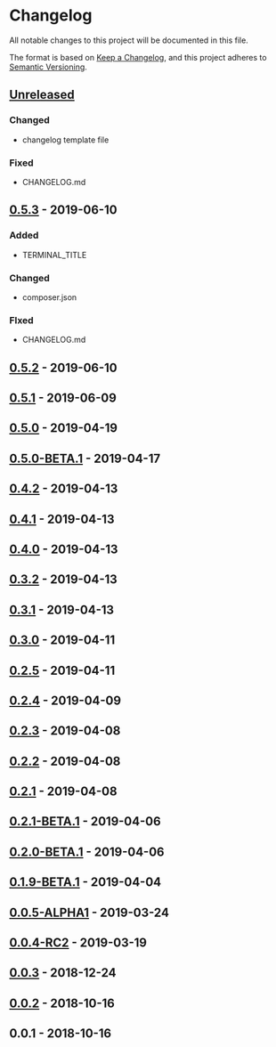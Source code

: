 # Changelog
All notable changes to this project will be documented in this file.

The format is based on [Keep a Changelog](https://keepachangelog.com/en/1.0.0/),
and this project adheres to [Semantic Versioning](https://semver.org/spec/v2.0.0.html).


<a name="unreleased"></a>
## [Unreleased]

### Changed
- changelog template file

### Fixed
- CHANGELOG.md


<a name="0.5.3"></a>
## [0.5.3] - 2019-06-10
### Added
- TERMINAL_TITLE

### Changed
- composer.json

### FIxed
- CHANGELOG.md


<a name="0.5.2"></a>
## [0.5.2] - 2019-06-10

<a name="0.5.1"></a>
## [0.5.1] - 2019-06-09

<a name="0.5.0"></a>
## [0.5.0] - 2019-04-19

<a name="0.5.0-BETA.1"></a>
## [0.5.0-BETA.1] - 2019-04-17

<a name="0.4.2"></a>
## [0.4.2] - 2019-04-13

<a name="0.4.1"></a>
## [0.4.1] - 2019-04-13

<a name="0.4.0"></a>
## [0.4.0] - 2019-04-13

<a name="0.3.2"></a>
## [0.3.2] - 2019-04-13

<a name="0.3.1"></a>
## [0.3.1] - 2019-04-13

<a name="0.3.0"></a>
## [0.3.0] - 2019-04-11

<a name="0.2.5"></a>
## [0.2.5] - 2019-04-11

<a name="0.2.4"></a>
## [0.2.4] - 2019-04-09

<a name="0.2.3"></a>
## [0.2.3] - 2019-04-08

<a name="0.2.2"></a>
## [0.2.2] - 2019-04-08

<a name="0.2.1"></a>
## [0.2.1] - 2019-04-08

<a name="0.2.1-BETA.1"></a>
## [0.2.1-BETA.1] - 2019-04-06

<a name="0.2.0-BETA.1"></a>
## [0.2.0-BETA.1] - 2019-04-06

<a name="0.1.9-BETA.1"></a>
## [0.1.9-BETA.1] - 2019-04-04

<a name="0.0.5-ALPHA1"></a>
## [0.0.5-ALPHA1] - 2019-03-24

<a name="0.0.4-RC2"></a>
## [0.0.4-RC2] - 2019-03-19

<a name="0.0.3"></a>
## [0.0.3] - 2018-12-24

<a name="0.0.2"></a>
## [0.0.2] - 2018-10-16

<a name="0.0.1"></a>
## 0.0.1 - 2018-10-16

[Unreleased]: https://github.com/alecrabbit/php-console-colour/compare/0.5.3...HEAD
[0.5.3]: https://github.com/alecrabbit/php-console-colour/compare/0.5.2...0.5.3
[0.5.2]: https://github.com/alecrabbit/php-console-colour/compare/0.5.1...0.5.2
[0.5.1]: https://github.com/alecrabbit/php-console-colour/compare/0.5.0...0.5.1
[0.5.0]: https://github.com/alecrabbit/php-console-colour/compare/0.5.0-BETA.1...0.5.0
[0.5.0-BETA.1]: https://github.com/alecrabbit/php-console-colour/compare/0.4.2...0.5.0-BETA.1
[0.4.2]: https://github.com/alecrabbit/php-console-colour/compare/0.4.1...0.4.2
[0.4.1]: https://github.com/alecrabbit/php-console-colour/compare/0.4.0...0.4.1
[0.4.0]: https://github.com/alecrabbit/php-console-colour/compare/0.3.2...0.4.0
[0.3.2]: https://github.com/alecrabbit/php-console-colour/compare/0.3.1...0.3.2
[0.3.1]: https://github.com/alecrabbit/php-console-colour/compare/0.3.0...0.3.1
[0.3.0]: https://github.com/alecrabbit/php-console-colour/compare/0.2.5...0.3.0
[0.2.5]: https://github.com/alecrabbit/php-console-colour/compare/0.2.4...0.2.5
[0.2.4]: https://github.com/alecrabbit/php-console-colour/compare/0.2.3...0.2.4
[0.2.3]: https://github.com/alecrabbit/php-console-colour/compare/0.2.2...0.2.3
[0.2.2]: https://github.com/alecrabbit/php-console-colour/compare/0.2.1...0.2.2
[0.2.1]: https://github.com/alecrabbit/php-console-colour/compare/0.2.1-BETA.1...0.2.1
[0.2.1-BETA.1]: https://github.com/alecrabbit/php-console-colour/compare/0.2.0-BETA.1...0.2.1-BETA.1
[0.2.0-BETA.1]: https://github.com/alecrabbit/php-console-colour/compare/0.1.9-BETA.1...0.2.0-BETA.1
[0.1.9-BETA.1]: https://github.com/alecrabbit/php-console-colour/compare/0.0.5-ALPHA1...0.1.9-BETA.1
[0.0.5-ALPHA1]: https://github.com/alecrabbit/php-console-colour/compare/0.0.4-RC2...0.0.5-ALPHA1
[0.0.4-RC2]: https://github.com/alecrabbit/php-console-colour/compare/0.0.3...0.0.4-RC2
[0.0.3]: https://github.com/alecrabbit/php-console-colour/compare/0.0.2...0.0.3
[0.0.2]: https://github.com/alecrabbit/php-console-colour/compare/0.0.1...0.0.2
